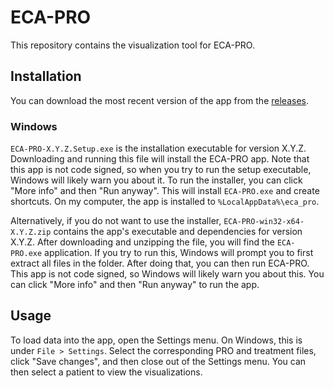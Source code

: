 # ECA-PRO

This repository contains the visualization tool for ECA-PRO.

## Installation

You can download the most recent version of the app from the [releases](https://github.com/DanielKerrigan/ECA-PRO/releases).

### Windows

`ECA-PRO-X.Y.Z.Setup.exe` is the installation executable for version X.Y.Z. Downloading and running this file will install the ECA-PRO app. Note that this app is not code signed, so when you try to run the setup executable, Windows will likely warn you about it. To run the installer, you can click "More info" and then "Run anyway". This will install `ECA-PRO.exe` and create shortcuts. On my computer, the app is installed to `%LocalAppData%\eca_pro`.

Alternatively, if you do not want to use the installer, `ECA-PRO-win32-x64-X.Y.Z.zip` contains the app's executable and dependencies for version X.Y.Z. After downloading and unzipping the file, you will find the `ECA-PRO.exe` application. If you try to run this, Windows will prompt you to first extract all files in the folder. After doing that, you can then run ECA-PRO. This app is not code signed, so Windows will likely warn you about this. You can click "More info" and then "Run anyway" to run the app.

## Usage

To load data into the app, open the Settings menu. On Windows, this is under `File > Settings`. Select the corresponding PRO and treatment files, click "Save changes", and then close out of the Settings menu. You can then select a patient to view the visualizations.
